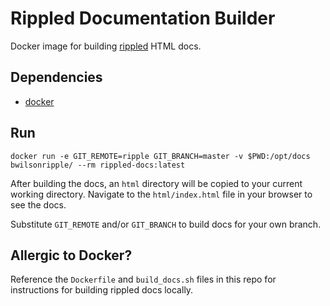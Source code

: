 # Rippled Documentation Builder

Docker image for building [rippled](https://github.com/ripple/rippled) HTML docs.

## Dependencies

- [docker](https://docs.docker.com/engine/installation/)

## Run

```
docker run -e GIT_REMOTE=ripple GIT_BRANCH=master -v $PWD:/opt/docs bwilsonripple/ --rm rippled-docs:latest
```

After building the docs, an `html` directory will be copied to your current working directory. Navigate to the `html/index.html` file in your browser to see the docs.

Substitute `GIT_REMOTE` and/or `GIT_BRANCH` to build docs for your own branch.

## Allergic to Docker?

Reference the `Dockerfile` and `build_docs.sh` files in this repo for instructions for building rippled docs locally.
